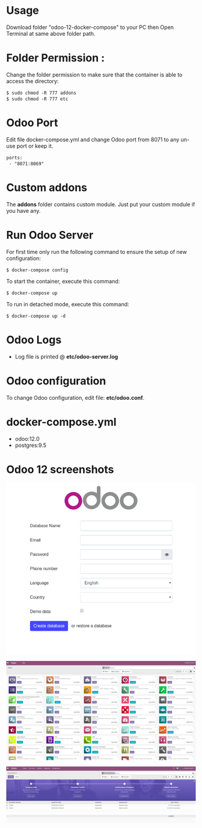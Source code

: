 # Usage

Download folder "odoo-12-docker-compose" to your PC then Open Terminal at same above folder path. 


# Folder Permission :
Change the folder permission to make sure that the container is able to access the directory:
```
$ sudo chmod -R 777 addons
$ sudo chmod -R 777 etc
```
# Odoo Port
Edit file docker-compose.yml and change Odoo port from 8071 to any un-use port or keep it.
```
ports:
 - "8071:8069"
```

# Custom addons
The **addons** folder contains custom module. Just put your custom module if you have any.

# Run Odoo Server
For first time only run the following command to ensure the setup of new configuration:
```
$ docker-compose config
```
To start the container, execute this command:
```
$ docker-compose up
```
To run in detached mode, execute this command:
```
$ docker-compose up -d
```

# Odoo Logs
* Log file is printed @ **etc/odoo-server.log**


# Odoo configuration

To change Odoo configuration, edit file: **etc/odoo.conf**.

# docker-compose.yml

* odoo:12.0
* postgres:9.5

# Odoo 12 screenshots

![odoo-12-welcome-docker](screenshots/odoo-12-welcome-screenshot.png)

![odoo-12-apps-docker](screenshots/odoo-12-apps-screenshot.png)

![odoo-12-sales](screenshots/odoo-12-sales-screen.png)
